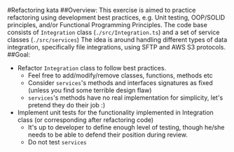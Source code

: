 #Refactoring kata
##Overview:
This exercise is aimed to practice refactoring using development best practices, e.g. Unit testing, OOP/SOLID principles, and/or Functional Programming Principles.
The code base consists of `Integration` class (`./src/Integration.ts`) and a set of service classes (`./src/services`)
The idea is around handling different types of data integration, specifically file integrations, using SFTP and AWS S3 protocols.
##Goal:
* Refactor `Integration` class to follow best practices.
    * Feel free to add/modify/remove classes, functions, methods etc
    * Consider `services`'s methods and interfaces signatures as fixed (unless you find some terrible design flaw) 
    * `services`'s methods have no real implementation for simplicity, let's pretend they do their job :)
* Implement unit tests for the functionality implemented in Integration class (or corresponding after refactoring code)
    * It's up to developer to define enough level of testing, though he/she needs to be able to defend their position during review.
    * Do not test `services`

